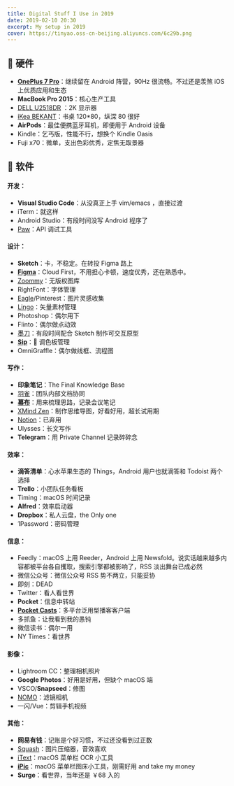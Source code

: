 ```yaml
---
title: Digital Stuff I Use in 2019
date: 2019-02-10 20:30
excerpt: My setup in 2019
cover: https://tinyao.oss-cn-beijing.aliyuncs.com/6c29b.png
---
```


## 💎 硬件

* **[OnePlus 7 Pro](https://www.oneplus.com/cn/7pro)**：继续留在 Android 阵营，90Hz 很流畅。不过还是羡煞 iOS 上优质应用和生态
* **MacBook Pro 2015**：核心生产工具
* [DELL U2518DR](https://item.jd.com/4396371.html) ：2K 显示器
* [iKea BEKANT](https://www.ikea.cn/cn/zh/catalog/products/S29282589/)：书桌 120*80，纵深 80 很好
* **AirPods**：最佳便携蓝牙耳机，即便用于 Android 设备
* Kindle：乞丐版，性能不行，想换个 Kindle Oasis
* Fuji x70：微单，支出色彩优秀，定焦无取景器


## 💾 软件

#### 开发：

* **Visual Studio Code**：从没真正上手 vim/emacs ，直接过渡
* iTerm：就这样
* Android Studio：有段时间没写 Android 程序了
* [Paw](https://paw.cloud)：API 调试工具

#### 设计：

* **Sketch**：卡，不稳定。在转投 Figma 路上
* **[Figma](https://figma.com)**：Cloud First，不用担心卡顿，速度优秀，还在熟悉中。
* [Zoommy](https://zoommyapp.com)：无版权图库
* RightFont：字体管理
* [Eagle](https://cn.eagle.cool)/Pinterest：图片灵感收集
* [Lingo](https://www.lingoapp.com)：矢量素材管理
* Photoshop：偶尔用下
* Flinto：偶尔做点动效
* [墨刀](https://mockingbot.com/)：有段时间配合 Sketch 制作可交互原型
* **[Sip](https://sipapp.io/)**：🎨 调色板管理
* OmniGraffle：偶尔做线框、流程图

#### 写作：

* **印象笔记**：The Final Knowledge Base
* [羽雀](https://yuque.com)：团队内部文档协同
* **[幕布](https://mubu.com)**：用来梳理思路，记录会议笔记
* [XMind Zen](https://www.xmind.net)：制作思维导图，好看好用，超长试用期
* [Notion](https://www.notion.so)：已弃用
* Ulysses：长文写作
* **Telegram**：用 Private Channel 记录碎碎念

#### 效率：

* **滴答清单**：心水苹果生态的 Things，Android 用户也就滴答和 Todoist 两个选择
* **Trello**：小团队任务看板
* Timing：macOS 时间记录
* **Alfred**：效率启动器
* **Dropbox**：私人云盘，the Only one
* 1Password：密码管理

#### 信息：

* Feedly：macOS 上用 Reeder，Android 上用 Newsfold。说实话越来越多内容都被平台各自攫取，搜索引擎都被影响了，RSS 淡出舞台已成必然
* 微信公众号：微信公众号 RSS 势不两立，只能妥协
* 即刻：DEAD
* Twitter：看人看世界
* **Pocket**：信息中转站
* **[Pocket Casts](https://www.pocketcasts.com)**：多平台泛用型播客客户端
* 多抓鱼：让我看到我的愚钝
* 微信读书：偶尔一用
* NY Times：看世界

#### 影像：

* Lightroom CC：整理相机照片
* **Google Photos**：好用是好用，但缺个 macOS 端
* VSCO/**Snapseed**：修图
* [NOMO](https://apps.apple.com/us/app/nomo-point-and-shoot/id1362548649)：滤镜相机
* 一闪/Vue：剪辑手机视频

#### 其他：

* **网易有钱**：记账是个好习惯，不过还没看到过正数
* [Squash](https://realmacsoftware.com/squash)：图片压缩器，音效喜欢
* [iText](https://toolinbox.net/iText)：macOS 菜单栏 OCR 小工具
* **[iPic](https://toolinbox.net/iPic)**：macOS 菜单栏图床小工具，刚需好用 and take my money
* **Surge**：看世界，当年还是 ￥68 入的
